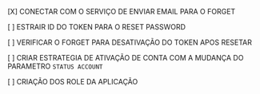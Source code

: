 [X] CONECTAR COM O SERVIÇO DE ENVIAR EMAIL PARA O FORGET

[ ] ESTRAIR ID DO TOKEN PARA O RESET PASSWORD

[ ] VERIFICAR O FORGET PARA DESATIVAÇÃO DO TOKEN APOS RESETAR

[ ] CRIAR ESTRATEGIA DE ATIVAÇÃO DE CONTA COM A MUDANÇA DO PARAMETRO ```STATUS ACCOUNT```

[ ] CRIAÇÃO DOS ROLE DA APLICAÇÃO